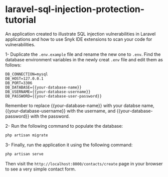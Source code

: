 # laravel-sql-injection-protection-tutorial

An application created to illustrate SQL injection vulnerabilities in Laravel applications and how to use Snyk IDE extensions to scan your code for vulnerabilities.

1- Duplicate the `.env.example` file and rename the new one to `.env`. Find the database environment variables in the newly creat `.env` file and edit them as follows:

```
DB_CONNECTION=mysql
DB_HOST=127.0.0.1
DB_PORT=3306
DB_DATABASE={{your-database-name}}
DB_USERNAME={{your-database-username}}
DB_PASSWORD={{your-database-user-password}}

```

Remember to replace {{your-database-name}} with your databse name, {{your-database-username}} with the username, and {{your-database-password}} with the password.

2- Run the following command to populate the database:

```bash
php artisan migrate
```

3- Finally, run the application it using the following command:

```bash
php artisan serve
```
Then visit the `http://localhost:8000/contacts/create` page in your browser to see a very simple contact form.
